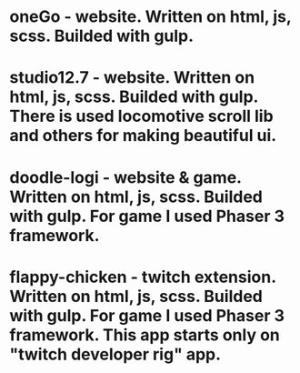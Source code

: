 # oneGo - website. Written on html, js, scss. Builded with gulp.
# studio12.7 - website. Written on html, js, scss. Builded with gulp. There is used locomotive scroll lib and others for making beautiful ui.
# doodle-logi - website & game. Written on html, js, scss. Builded with gulp. For game I used Phaser 3 framework.
# flappy-chicken - twitch extension. Written on html, js, scss. Builded with gulp. For game I used Phaser 3 framework. This app starts only on "twitch developer rig" app.
